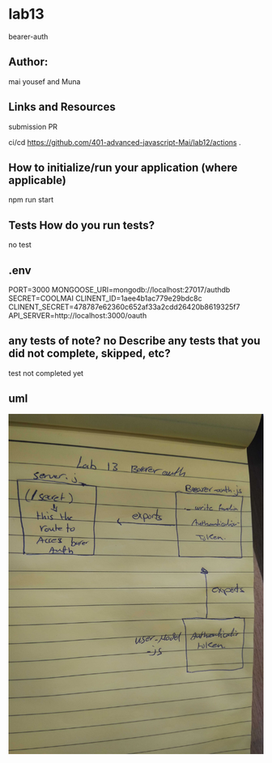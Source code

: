 # lab13 
bearer-auth
## Author:
mai yousef and Muna
## Links and Resources
submission PR 

 ci/cd
 https://github.com/401-advanced-javascript-Mai/lab12/actions .

 ## How to initialize/run your application (where applicable)
npm run start

## Tests How do you run tests?
no test 

## .env 
PORT=3000
MONGOOSE_URI=mongodb://localhost:27017/authdb
SECRET=COOLMAI
CLINENT_ID=1aee4b1ac779e29bdc8c
CLINENT_SECRET=478787e62360c652af33a2cdd26420b8619325f7
API_SERVER=http://localhost:3000/oauth

## any tests of note? no Describe any tests that you did not complete, skipped, etc?
test not completed yet

## uml
![](bearer-auth.jpg)